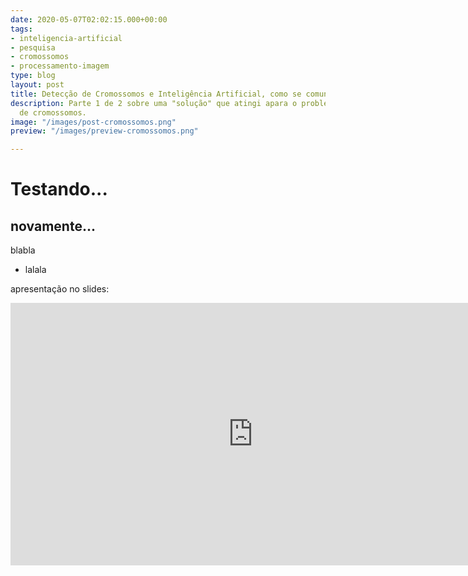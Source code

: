 ```yaml
---
date: 2020-05-07T02:02:15.000+00:00
tags:
- inteligencia-artificial
- pesquisa
- cromossomos
- processamento-imagem
type: blog
layout: post
title: Detecção de Cromossomos e Inteligência Artificial, como se comunicam?
description: Parte 1 de 2 sobre uma "solução" que atingi apara o problema de contagem
  de cromossomos.
image: "/images/post-cromossomos.png"
preview: "/images/preview-cromossomos.png"

---
```

# Testando...

## novamente...

blabla

* lalala

apresentação no slides:
<iframe center src="https://slides.com/fernandasouza/deck/embed?style=light" width="776" height="420" scrolling="no" frameborder="0" webkitallowfullscreen mozallowfullscreen allowfullscreen></iframe>